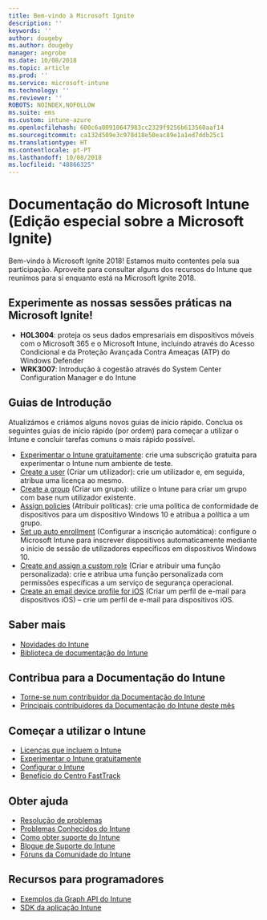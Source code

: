```yaml
---
title: Bem-vindo à Microsoft Ignite
description: ''
keywords: ''
author: dougeby
ms.author: dougeby
manager: angrobe
ms.date: 10/08/2018
ms.topic: article
ms.prod: ''
ms.service: microsoft-intune
ms.technology: ''
ms.reviewer: ''
ROBOTS: NOINDEX,NOFOLLOW
ms.suite: ems
ms.custom: intune-azure
ms.openlocfilehash: 600c6a00910647983cc2329f9256b613560aaf14
ms.sourcegitcommit: ca132d509e3c978d18e50eac89e1a1ed7ddb25c1
ms.translationtype: HT
ms.contentlocale: pt-PT
ms.lasthandoff: 10/08/2018
ms.locfileid: "48866325"
---
```

# <a name="microsoft-intune-documentation-40ignite-special-edition41"></a>Documentação do Microsoft Intune &#40;Edição especial sobre a Microsoft Ignite&#41;
Bem-vindo à Microsoft Ignite 2018! Estamos muito contentes pela sua participação. Aproveite para consultar alguns dos recursos do Intune que reunimos para si enquanto está na Microsoft Ignite 2018.

## <a name="try-our-hands-on-labs-at-ignite"></a>Experimente as nossas sessões práticas na Microsoft Ignite!
- **HOL3004**: proteja os seus dados empresariais em dispositivos móveis com o Microsoft 365 e o Microsoft Intune, incluindo através do Acesso Condicional e da Proteção Avançada Contra Ameaças (ATP) do Windows Defender
- **WRK3007**: Introdução à cogestão através do System Center Configuration Manager e do Intune

## <a name="quickstarts"></a>Guias de Introdução
Atualizámos e criámos alguns novos guias de início rápido. Conclua os seguintes guias de início rápido (por ordem) para começar a utilizar o Intune e concluir tarefas comuns o mais rápido possível.

- [Experimentar o Intune gratuitamente](free-trial-sign-up.md): crie uma subscrição gratuita para experimentar o Intune num ambiente de teste.    
- [Create a user](quickstart-create-user.md) (Criar um utilizador): crie um utilizador e, em seguida, atribua uma licença ao mesmo.
- [Create a group](quickstart-create-group.md) (Criar um grupo): utilize o Intune para criar um grupo com base num utilizador existente.
- [Assign policies](get-started-policies.md) (Atribuir políticas): crie uma política de conformidade de dispositivos para um dispositivo Windows 10 e atribua a política a um grupo.
- [Set up auto enrollment](quickstart-setup-auto-enrollment.md) (Configurar a inscrição automática): configure o Microsoft Intune para inscrever dispositivos automaticamente mediante o início de sessão de utilizadores específicos em dispositivos Windows 10.
- [Create and assign a custom role](quickstart-create-custom-role.md) (Criar e atribuir uma função personalizada): crie e atribua uma função personalizada com permissões específicas a um serviço de segurança operacional. 
- [Create an email device profile for iOS](quickstart-email-profile.md) (Criar um perfil de e-mail para dispositivos iOS) – crie um perfil de e-mail para dispositivos iOS.

## <a name="learn"></a>Saber mais
- [Novidades do Intune](whats-new.md)
- [Biblioteca de documentação do Intune](https://docs.microsoft.com/intune/)

## <a name="contribute-to-docs"></a>Contribua para a Documentação do Intune
- [Torne-se num contribuidor da Documentação do Intune](https://github.com/MicrosoftDocs/IntuneDocs/blob/master/README.md)  
- [Principais contribuidores da Documentação do Intune deste mês](https://github.com/MicrosoftDocs/IntuneDocs/graphs/contributors?from=2018-09-01&to=2018-11-30&type=c)  

## <a name="start-using-intune"></a>Começar a utilizar o Intune
- [Licenças que incluem o Intune](licenses.md)
- [Experimentar o Intune gratuitamente](free-trial-sign-up.md)
- [Configurar o Intune](setup-steps.md)
- [Benefício do Centro FastTrack](https://docs.microsoft.com/enterprise-mobility-security/Solutions/enterprise-mobility-fasttrack-program)

## <a name="get-help"></a>Obter ajuda
- [Resolução de problemas](help-desk-operators.md)
- [Problemas Conhecidos do Intune](known-issues.md)
- [Como obter suporte do Intune](get-support.md)
- [Blogue de Suporte do Intune](https://blogs.technet.microsoft.com/intunesupport/)
- [Fóruns da Comunidade do Intune](https://techcommunity.microsoft.com/t5/Enterprise-Mobility-Security/ct-p/EMS)

## <a name="developer-resources"></a>Recursos para programadores
- [Exemplos da Graph API do Intune](https://github.com/microsoftgraph/powershell-intune-samples)
- [SDK da aplicação Intune](app-sdk-get-started.md)
